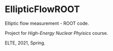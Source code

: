 # EllipticFlowROOT

Elliptic flow measurement - ROOT code.

Project for *High-Energy Nuclear Phyisics* course.

ELTE, 2021, Spring.
